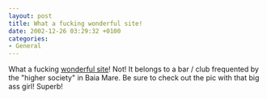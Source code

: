 ```yaml
---
layout: post
title: What a fucking wonderful site!
date: 2002-12-26 03:29:32 +0100
categories:
- General
---
```

What a fucking <a href="http://www.narghila.ro/" title="narghila.ro">wonderful site</a>! Not! It belongs to a bar / club frequented by the "higher society" in Baia Mare. Be sure to check out the pic with that big ass girl! Superb!
